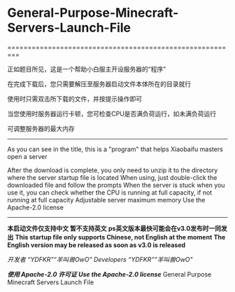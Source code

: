 # General-Purpose-Minecraft-Servers-Launch-File
=========================================================

正如题目所见，这是一个帮助小白服主开设服务器的“程序”

在完成下载后，您只需要解压至服务器启动文件本体所在的目录就行

使用时只需双击所下载的文件，并按提示操作即可

当您使用时服务器运行卡顿，您可检查CPU是否满负荷运行，如未满负荷运行

可调整服务器的最大内存

_________________________________________________________

As you can see in the title, this is a "program" that helps Xiaobaifu masters open a server

After the download is complete, you only need to unzip it to the directory where the server startup file is located
When using, just double-click the downloaded file and follow the prompts
When the server is stuck when you use it, you can check whether the CPU is running at full capacity, if not running at full capacity
Adjustable server maximum memory
Use the Apache-2.0 license

_________________________________________________________

**本启动文件仅支持中文 暂不支持英文**
**ps英文版本最快可能会在v3.0发布时一同发出**
**This startup file only supports Chinese, not English at the moment**
**The English version may be released as soon as v3.0 is released**

*开发者 “YDFKR”“羊叫兽OwO"*
*Developers “YDFKR”“羊叫兽OwO"*

***使用 Apache-2.0 许可证***
***Use the Apache-2.0 license***
General Purpose Minecraft Servers Launch File
